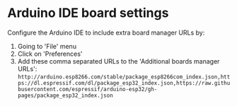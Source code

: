# Arduino IDE board settings

Configure the Arduino IDE to include extra board manager URLs by:
1. Going to 'File' menu
2. Click on 'Preferences'
3. Add these comma separated URLs to the 'Additional boards manager URLs':
```http://arduino.esp8266.com/stable/package_esp8266com_index.json,https://dl.espressif.com/dl/package_esp32_index.json,https://raw.githubusercontent.com/espressif/arduino-esp32/gh-pages/package_esp32_index.json```

